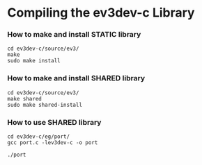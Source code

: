 # Compiling the ev3dev-c Library

### How to make and install STATIC library

    cd ev3dev-c/source/ev3/
    make
    sudo make install

### How to make and install SHARED library

    cd ev3dev-c/source/ev3/
    make shared
    sudo make shared-install

### How to use SHARED library

    cd ev3dev-c/eg/port/
    gcc port.c -lev3dev-c -o port

    ./port
